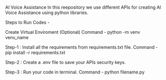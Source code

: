 AI Voice Assistance
In this reepository we use different APIs for creating AI Voice Assistance using python libraries.

Steps to Run Codes - 

Create Virtual Enviroment (Optional)
Command - python -m venv venv_name

Step-1 : Install all the requirements from requirements.txt file.
Command - pip install -r requirements.txt

Step-2 : Create a .env file to save your APIs security keys.

Step-3 : Run your code in terminal.
Command - python filename.py
